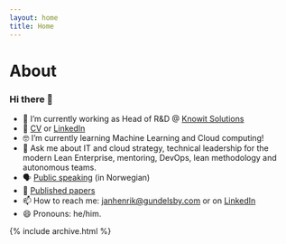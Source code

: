 ```yaml
---
layout: home
title: Home
---
```


# About

### Hi there 👋

- 🔭 I’m currently working as Head of R&D @ [Knowit Solutions](https://github.com/knowit) 
- 💼 [CV](/cv) or [LinkedIn](https://www.linkedin.com/in/janhenrikgundelsby/)
- 🤓 I’m currently learning Machine Learning and Cloud computing!
- 💬 Ask me about IT and cloud strategy, technical leadership for the modern Lean Enterprise, mentoring, DevOps, lean methodology and autonomous teams. 
- 🗣 [Public speaking](/foredrag) (in Norwegian)
- 🔬 [Published papers](/papers) 
- 📫 How to reach me: [janhenrik@gundelsby.com](mailto:janhenrik@gundelsby.com) or on [LinkedIn](https://www.linkedin.com/in/janhenrikgundelsby/)
- 😄 Pronouns: he/him.

{% include archive.html %}
